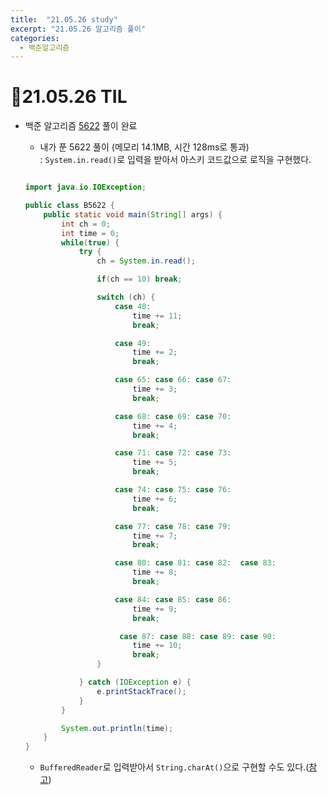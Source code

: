 ```yaml
---
title:  "21.05.26 study"
excerpt: "21.05.26 알고리즘 풀이"
categories:
  - 백준알고리즘
---
```


# 📝21.05.26 TIL
+ 백준 알고리즘 [5622](https://www.acmicpc.net/problem/5622) 풀이 완료

  + 내가 푼 5622 풀이 (메모리 14.1MB, 시간 128ms로 통과)<br />
    : `System.in.read()`로 입력을 받아서 아스키 코드값으로 로직을 구현했다.<br />

  ```java

  import java.io.IOException;

  public class B5622 {
      public static void main(String[] args) {
          int ch = 0;
          int time = 0;
          while(true) {
              try {
                  ch = System.in.read();

                  if(ch == 10) break;

                  switch (ch) {
                      case 48:
                          time += 11;
                          break;

                      case 49:
                          time += 2;
                          break;

                      case 65: case 66: case 67:
                          time += 3;
                          break;

                      case 68: case 69: case 70:
                          time += 4;
                          break;

                      case 71: case 72: case 73:
                          time += 5;
                          break;

                      case 74: case 75: case 76:
                          time += 6;
                          break;

                      case 77: case 78: case 79:
                          time += 7;
                          break;

                      case 80: case 81: case 82:  case 83:
                          time += 8;
                          break;

                      case 84: case 85: case 86:
                          time += 9;
                          break;

                       case 87: case 88: case 89: case 90:
                          time += 10;
                          break;
                  }

              } catch (IOException e) {
                  e.printStackTrace();
              }
          }

          System.out.println(time);
      }
  }
  ```

  + `BufferedReader`로 입력받아서 `String.charAt()`으로 구현할 수도 있다.([참고](https://st-lab.tistory.com/67))
